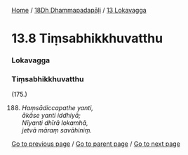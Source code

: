 
[Home](/) / [18Dh Dhammapadapāḷi](/tipitaka/18Dh.md) / [13 Lokavagga](/tipitaka/18Dh/13.md)

# 13.8 Tiṃsabhikkhuvatthu

### Lokavagga

### Tiṃsabhikkhuvatthu

(175.)

188. _Haṃsādiccapathe yanti,_  
_ākāse yanti iddhiyā;_  
_Nīyanti dhīrā lokamhā,_  
_jetvā māraṃ savāhiniṃ._  


[Go to previous page](/tipitaka/18Dh/13/13.7.md) / [Go to parent page](/tipitaka/18Dh/13.md) / [Go to next page](/tipitaka/18Dh/13/13.9.md)


